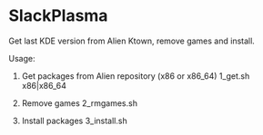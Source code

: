 # SlackPlasma
Get last KDE version from Alien Ktown, remove games and install.

Usage: 

1. Get packages from Alien repository (x86 or x86_64)
1_get.sh x86|x86_64

2. Remove games
2_rmgames.sh

3. Install packages
3_install.sh
